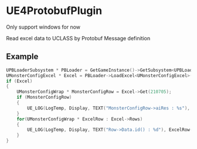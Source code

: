 # UE4ProtobufPlugin

Only support windows for now

Read excel data to UCLASS by Protobuf Message definition

## Example

```cpp
UPBLoaderSubsystem * PBLoader = GetGameInstance()->GetSubsystem<UPBLoaderSubsystem>();
UMonsterConfigExcel * Excel = PBLoader->LoadExcel<UMonsterConfigExcel>();
if (Excel)
{
    UMonsterConfigWrap * MonsterConfigRow = Excel->Get(210705);
    if (MonsterConfigRow)
    {
        UE_LOG(LogTemp, Display, TEXT("MonsterConfigRow->aiRes : %s"), *MonsterConfigRow->aiRes);
    }
    for(UMonsterConfigWrap * ExcelRow : Excel->Rows)
    {
        UE_LOG(LogTemp, Display, TEXT("Row->Data.id() : %d"), ExcelRow->id);
    }
}
```
